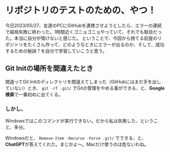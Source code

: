 # リポジトリのテストのための、やつ！
今日2023/05/27、友達のPCにGitHubを連携させようとしたら、エラーの連続で結局失敗に終わった。1時間近くゴニョゴニョやっていて、それでも駄目だった。本当に自分が情けないと感じた。
ということで、今回から捨てる前提のリポジトリをたくさん作って、どのようなときにエラーが出るのか、そして、成功するための秘訣？を自分で学習していこうと思う。
## Git Initの場所を間違えたとき
間違ってGit Initのディレクトリを間違えてしまった（GitHubにはまだ手を出していない）とき、
```git -rf .git/```
でGitの管理をやめる事ができる、と、**Google検索**で一番初めに出てくる。
### しかし、
Windowsではこのコマンドが実行できない。だから私は失敗した、ということ、多分。

Windowsだと、
```Remove-Item -Recurse -Force .git/```
でできる、と、**ChatGPT**が答えてくれた。まじかよ～。Macだけ使うのは危ないわね。